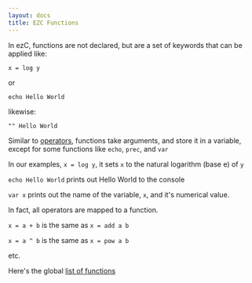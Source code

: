 ```yaml
---
layout: docs
title: EZC Functions
---
```


In ezC, functions are not declared, but are a set of keywords that can be applied like:

``x = log y``

or

``echo Hello World``

likewise:

``"" Hello World``

Similar to [operators]({{site.ezc_docs}}/operators/), functions take arguments, and store it in a variable, except for some functions like `echo`, `prec`, and `var`

In our examples, `x = log y`, it sets `x` to the natural logarithm (base e) of `y`

`echo Hello World` prints out Hello World to the console

`var x` prints out the name of the variable, `x`, and it's numerical value.

In fact, all operators are mapped to a function.

`x = a + b` is the same as `x = add a b`

`x = a ^ b` is the same as `x = pow a b`

etc.

Here's the global [list of functions](all/)

